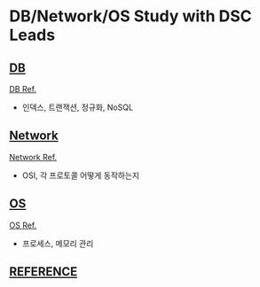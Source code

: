 # DB/Network/OS Study with DSC Leads
## [DB](https://github.com/jeongyoonlee2015/2020-TIL/blob/master/DSC-Lead-Study/preparation-DB.md)
[DB Ref.](https://www.notion.so/f87612b878d14824ae466a38a7e70810)<br>
* 인덱스, 트랜잭션, 정규화, NoSQL

## [Network](https://github.com/jeongyoonlee2015/2020-TIL/blob/master/DSC-Lead-Study/preparation-Network.md)
[Network Ref.](https://www.notion.so/003079188802480ca323116c95836a52)<br>
* OSI, 각 프로토콜 어떻게 동작하는지

## [OS](https://github.com/jeongyoonlee2015/2020-TIL/blob/master/DSC-Lead-Study/preparation-OS.md)
[OS Ref.](https://www.notion.so/410abb3e06b84c7db3ba19bfb5b12e09)<br>
* 프로세스, 메모리 관리
## [REFERENCE](https://github.com/JaeYeopHan/Interview_Question_for_Beginner)

